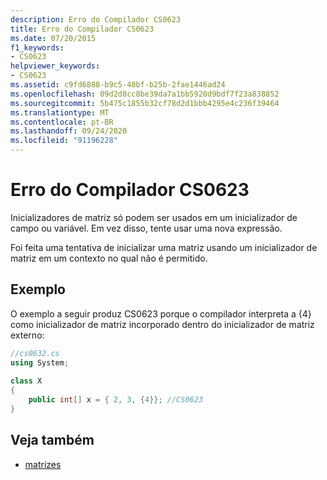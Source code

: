 ```yaml
---
description: Erro do Compilador CS0623
title: Erro do Compilador CS0623
ms.date: 07/20/2015
f1_keywords:
- CS0623
helpviewer_keywords:
- CS0623
ms.assetid: c9fd6888-b9c5-48bf-b25b-2fae1446ad24
ms.openlocfilehash: 09d2d8cc8be39da7a1bb5920d9bdf7f23a838852
ms.sourcegitcommit: 5b475c1855b32cf78d2d1bbb4295e4c236f39464
ms.translationtype: MT
ms.contentlocale: pt-BR
ms.lasthandoff: 09/24/2020
ms.locfileid: "91196228"
---
```

# <a name="compiler-error-cs0623"></a>Erro do Compilador CS0623

Inicializadores de matriz só podem ser usados em um inicializador de campo ou variável. Em vez disso, tente usar uma nova expressão.  
  
 Foi feita uma tentativa de inicializar uma matriz usando um inicializador de matriz em um contexto no qual não é permitido.  
  
## <a name="example"></a>Exemplo  

 O exemplo a seguir produz CS0623 porque o compilador interpreta a {4} como inicializador de matriz incorporado dentro do inicializador de matriz externo:  
  
```csharp  
//cs0632.cs  
using System;  
  
class X  
{  
    public int[] x = { 2, 3, {4}}; //CS0623  
}  
```  
  
## <a name="see-also"></a>Veja também

- [matrizes](../programming-guide/arrays/index.md)
